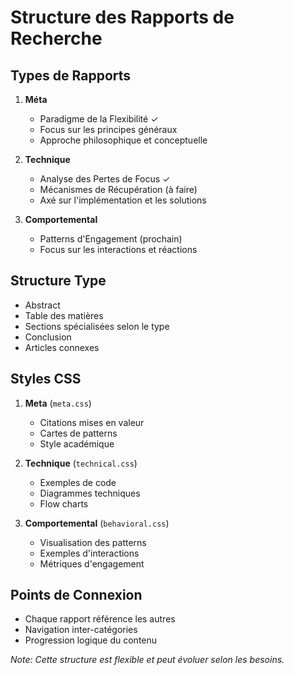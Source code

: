 # Structure des Rapports de Recherche

## Types de Rapports
1. **Méta**
   - Paradigme de la Flexibilité ✓
   - Focus sur les principes généraux
   - Approche philosophique et conceptuelle

2. **Technique**
   - Analyse des Pertes de Focus ✓
   - Mécanismes de Récupération (à faire)
   - Axé sur l'implémentation et les solutions

3. **Comportemental**
   - Patterns d'Engagement (prochain)
   - Focus sur les interactions et réactions

## Structure Type
- Abstract
- Table des matières
- Sections spécialisées selon le type
- Conclusion
- Articles connexes

## Styles CSS
1. **Meta** (`meta.css`)
   - Citations mises en valeur
   - Cartes de patterns
   - Style académique

2. **Technique** (`technical.css`)
   - Exemples de code
   - Diagrammes techniques
   - Flow charts

3. **Comportemental** (`behavioral.css`)
   - Visualisation des patterns
   - Exemples d'interactions
   - Métriques d'engagement

## Points de Connexion
- Chaque rapport référence les autres
- Navigation inter-catégories
- Progression logique du contenu

*Note: Cette structure est flexible et peut évoluer selon les besoins.*
